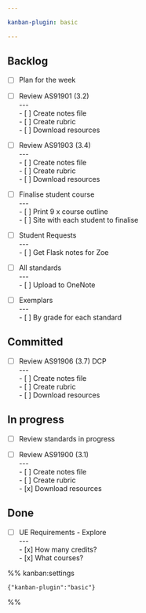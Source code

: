 ```yaml
---

kanban-plugin: basic

---
```


## Backlog

- [ ] Plan for the week
- [ ] Review AS91901 (3.2)<br>---<br>- [ ] Create notes file<br>- [ ] Create rubric<br>- [ ] Download resources
- [ ] Review AS91903 (3.4)<br>---<br>- [ ] Create notes file<br>- [ ] Create rubric<br>- [ ] Download resources
- [ ] Finalise student course<br>---<br>- [ ] Print 9 x course outline<br>- [ ] Site with each student to finalise
- [ ] Student Requests<br>---<br>- [ ] Get Flask notes for Zoe
- [ ] All standards<br>---<br>- [ ] Upload to OneNote
- [ ] Exemplars<br>---<br>- [ ] By grade for each standard


## Committed

- [ ] Review AS91906 (3.7) DCP<br>---<br>- [ ] Create notes file<br>- [ ] Create rubric<br>- [ ] Download resources


## In progress

- [ ] Review standards in progress
- [ ] Review AS91900 (3.1)<br>---<br>- [ ] Create notes file<br>- [ ] Create rubric<br>- [x] Download resources


## Done

- [ ] UE Requirements - Explore<br>---<br>- [x] How many credits?<br>- [x] What courses?




%% kanban:settings
```
{"kanban-plugin":"basic"}
```
%%